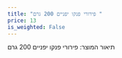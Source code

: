 ```yaml
---
title: "פירורי פנקו יפניים 200 גרם "
price: 13
is_weighted: False
---
```


תיאור המוצר: פירורי פנקו יפניים 200 גרם 
